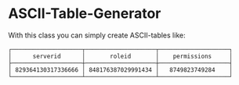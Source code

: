 # ASCII-Table-Generator
With this class you can simply create ASCII-tables like:

```
┌────────────────────┬────────────────────┬────────────────────┐
│      serverid      │       roleid       │    permissions     │
├────────────────────┼────────────────────┼────────────────────┤
│ 829364130317336666 │ 848176387029991434 │   8749823749284    │
└────────────────────┴────────────────────┴────────────────────┘
```
